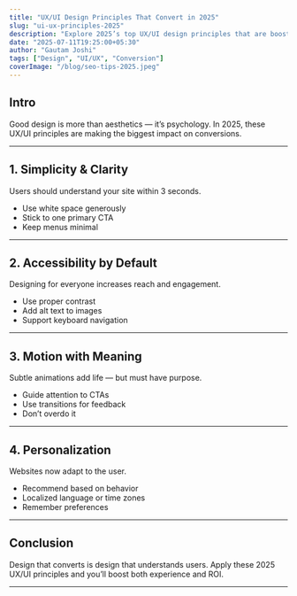 ```yaml
---
title: "UX/UI Design Principles That Convert in 2025"
slug: "ui-ux-principles-2025"
description: "Explore 2025’s top UX/UI design principles that are boosting user engagement and conversions for modern websites and apps."
date: "2025-07-11T19:25:00+05:30"
author: "Gautam Joshi"
tags: ["Design", "UI/UX", "Conversion"]
coverImage: "/blog/seo-tips-2025.jpeg"
---
```


## Intro

Good design is more than aesthetics — it’s psychology. In 2025, these UX/UI principles are making the biggest impact on conversions.

---

## 1. Simplicity & Clarity

Users should understand your site within 3 seconds.

- Use white space generously  
- Stick to one primary CTA  
- Keep menus minimal

---

## 2. Accessibility by Default

Designing for everyone increases reach and engagement.

- Use proper contrast  
- Add alt text to images  
- Support keyboard navigation

---

## 3. Motion with Meaning

Subtle animations add life — but must have purpose.

- Guide attention to CTAs  
- Use transitions for feedback  
- Don’t overdo it

---

## 4. Personalization

Websites now adapt to the user.

- Recommend based on behavior  
- Localized language or time zones  
- Remember preferences

---

## Conclusion

Design that converts is design that understands users. Apply these 2025 UX/UI principles and you’ll boost both experience and ROI.

---
